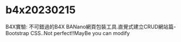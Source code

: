 # b4x20230215
B4X實驗: 不可錯過的B4X BANano網頁包裝工具.直覺式建立CRUD網站篇-Bootstrap CSS..Not perfect!!MayBe you can modify
